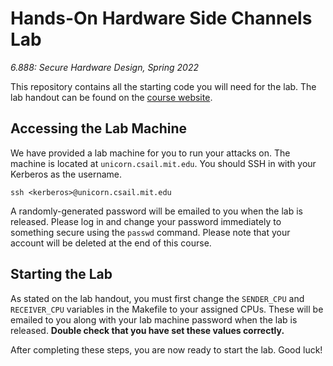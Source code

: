 # Hands-On Hardware Side Channels Lab

*6.888: Secure Hardware Design, Spring 2022*

This repository contains all the starting code you will need for the lab. The lab handout can be found on the [course website](http://csg.csail.mit.edu/6.888Yan/labs/).

## Accessing the Lab Machine

We have provided a lab machine for you to run your attacks on. The machine is located at `unicorn.csail.mit.edu`. You should SSH in with your Kerberos as the username.

```console
ssh <kerberos>@unicorn.csail.mit.edu
```

A randomly-generated password will be emailed to you when the lab is released. Please log in and change your password immediately to something secure using the `passwd` command. Please note that your account will be deleted at the end of this course.

## Starting the Lab

As stated on the lab handout, you must first change the `SENDER_CPU` and `RECEIVER_CPU` variables in the Makefile to your assigned CPUs. These will be emailed to you along with your lab machine password when the lab is released. **Double check that you have set these values correctly.**

After completing these steps, you are now ready to start the lab. Good luck!

